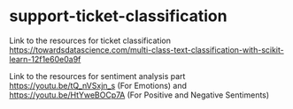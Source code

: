 # support-ticket-classification




Link to the resources for ticket classification 
 https://towardsdatascience.com/multi-class-text-classification-with-scikit-learn-12f1e60e0a9f

Link to the resources for sentiment analysis part 
https://youtu.be/tQ_nVSxjn_s (For Emotions) and https://youtu.be/HtYweBOCp7A (For Positive and Negative Sentiments)
